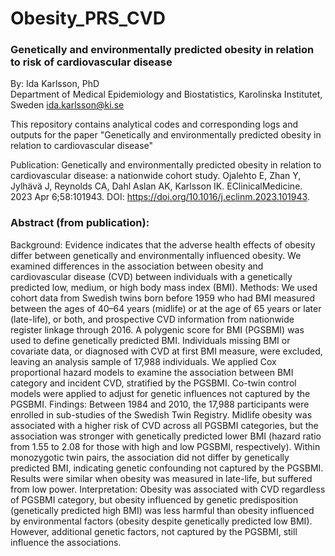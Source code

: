 # Obesity_PRS_CVD

### Genetically and environmentally predicted obesity in relation to risk of cardiovascular disease
By: Ida Karlsson, PhD  
Department of Medical Epidemiology and Biostatistics, Karolinska Institutet, Sweden
ida.karlsson@ki.se 

This repository contains analytical codes and corresponding logs and outputs for the paper "Genetically and environmentally predicted obesity in relation to cardiovascular disease"

Publication: Genetically and environmentally predicted obesity in relation to cardiovascular disease: a nationwide cohort study. Ojalehto E, Zhan Y, Jylhävä J, Reynolds CA, Dahl Aslan AK, Karlsson IK. EClinicalMedicine. 2023 Apr 6;58:101943. DOI: https://doi.org/10.1016/j.eclinm.2023.101943.

### Abstract (from publication): 
Background:
Evidence indicates that the adverse health effects of obesity differ between genetically and environmentally influenced obesity. We examined differences in the association between obesity and cardiovascular disease (CVD) between individuals with a genetically predicted low, medium, or high body mass index (BMI).
Methods:
We used cohort data from Swedish twins born before 1959 who had BMI measured between the ages of 40–64 years (midlife) or at the age of 65 years or later (late-life), or both, and prospective CVD information from nationwide register linkage through 2016. A polygenic score for BMI (PGSBMI) was used to define genetically predicted BMI. Individuals missing BMI or covariate data, or diagnosed with CVD at first BMI measure, were excluded, leaving an analysis sample of 17,988 individuals. We applied Cox proportional hazard models to examine the association between BMI category and incident CVD, stratified by the PGSBMI. Co-twin control models were applied to adjust for genetic influences not captured by the PGSBMI.
Findings:
Between 1984 and 2010, the 17,988 participants were enrolled in sub-studies of the Swedish Twin Registry. Midlife obesity was associated with a higher risk of CVD across all PGSBMI categories, but the association was stronger with genetically predicted lower BMI (hazard ratio from 1.55 to 2.08 for those with high and low PGSBMI, respectively). Within monozygotic twin pairs, the association did not differ by genetically predicted BMI, indicating genetic confounding not captured by the PGSBMI. Results were similar when obesity was measured in late-life, but suffered from low power.
Interpretation:
Obesity was associated with CVD regardless of PGSBMI category, but obesity influenced by genetic predisposition (genetically predicted high BMI) was less harmful than obesity influenced by environmental factors (obesity despite genetically predicted low BMI). However, additional genetic factors, not captured by the PGSBMI, still influence the associations.
